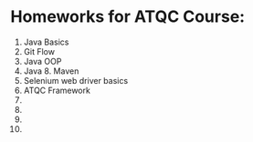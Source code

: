 # Homeworks for ATQC Course:
  1. Java Basics
  2. Git Flow
  3. Java OOP
  4. Java 8. Maven
  5. Selenium web driver basics
  6. ATQC Framework
  7.
  8.
  9.
  10.
